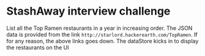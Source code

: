 # StashAway interview challenge
List all the Top Ramen restaurants in a year in increasing order.
The JSON data is provided from the link `http://starlord.hackerearth.com/TopRamen`.
If for any reason, the above links goes down. The dataStore kicks in to display the restaurants on the UI
